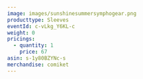 ```yaml
---
image: images/sunshinesummersymphogear.png
producttype: Sleeves
eventId: c-vLkg_Y6KL-c
weight: 0
pricings:
  - quantity: 1
    price: 67
asin: s-1y80BZYNc-s
merchandise: comiket
---
```

